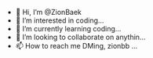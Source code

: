 - 👋 Hi, I’m @ZionBaek
- 👀 I’m interested in coding...
- 🌱 I’m currently learning coding...
- 💞️ I’m looking to collaborate on anythin...
- 📫 How to reach me DMing, zionbb ...

<!---
ZionBaek/ZionBaek is a ✨ special ✨ repository because its `README.md` (this file) appears on your GitHub profile.
You can click the Preview link to take a look at your changes.
--->
